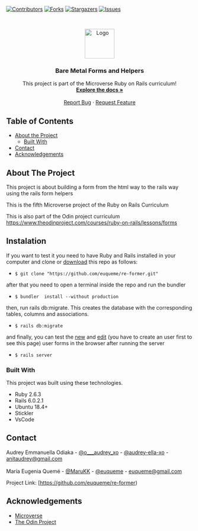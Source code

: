<!--
*** Thanks for checking out this README Template. If you have a suggestion that would
*** make this better, please fork the repo and create a pull request or simply open
*** an issue with the tag "enhancement".
*** Thanks again! Now go create something AMAZING! :D
-->

<!-- PROJECT SHIELDS -->
<!--
*** I'm using markdown "reference style" links for readability.
*** Reference links are enclosed in brackets [ ] instead of parentheses ( ).
*** See the bottom of this document for the declaration of the reference variables
*** for contributors-url, forks-url, etc. This is an optional, concise syntax you may use.
*** https://www.markdownguide.org/basic-syntax/#reference-style-links
-->
[![Contributors][contributors-shield]][contributors-url]
[![Forks][forks-shield]][forks-url]
[![Stargazers][stars-shield]][stars-url]
[![Issues][issues-shield]][issues-url]

<!-- PROJECT LOGO -->
<br />
<p align="center">
  <a href="https://github.com/euqueme/re-former">
    <img src="https://raw.githubusercontent.com/euqueme/toy-app/master/app/assets/images/mLogo.png" alt="Logo" width="80" height="80">
  </a>

  <h3 align="center">Bare Metal Forms and Helpers</h3>

  <p align="center">
    This project is part of the Microverse Ruby on Rails curriculum!
    <br />
    <a href="https://github.com/euqueme/re-former"><strong>Explore the docs »</strong></a>
    <br />
    <br />
    <a href="https://github.com/euqueme/re-former/issues">Report Bug</a>
    ·
    <a href="https://github.com/euqueme/re-former/issues">Request Feature</a>
  </p>
</p>

<!-- TABLE OF CONTENTS -->
## Table of Contents

* [About the Project](#about-the-project)
  * [Built With](#built-with)
* [Contact](#contact)
* [Acknowledgements](#acknowledgements)

<!-- ABOUT THE PROJECT -->
## About The Project

This project is about building a form from the html way to the rails way using the rails form helpers

This is the fifth Microverse project of the Ruby on Rails Curriculum

This is also part of the Odin project curriculum https://www.theodinproject.com/courses/ruby-on-rails/lessons/forms

<!-- ABOUT THE PROJECT -->
## Instalation

If you want to test it you need to have Ruby and Rails installed in your computer and clone or [download](https://github.com/euqueme/re-former/archive/master.zip) this repo as follows:
* `$ git clone "https://github.com/euqueme/re-former.git"`

after that you need to open a terminal inside the repo and run the bundler
* `$ bundler  install --without production`

then, run rails db:migrate. This creates the database with the corresponding tables, columns and associations.
* `$ rails db:migrate`

and finally, you can test the [new](http://localhost:3000/users/new) and [edit](http://localhost:3000/users/1/edit) (you have to create an user first to see this page) user forms in the browser after running the server
* `$ rails server`


### Built With
This project was built using these technologies.
* Ruby 2.6.3
* Rails 6.0.2.1
* Ubuntu 18.4+
* Stickler
* VsCode

<!-- CONTACT -->
## Contact

Audrey Emmanuella Odiaka - [@o___audrey_xo](https://twitter.com/o___audrey_xo) - [@audrey-ella-xo](https://github.com/audrey-ella-xo) - anitaudrey@gmail.com
<br />
<br />
María Eugenia Quemé - [@MaruKK](https://twitter.com/MaruKK) - [@euqueme](https://github.com/euqueme) - euqueme@gmail.com

Project Link: [https://github.com/euqueme/re-former)

<!-- ACKNOWLEDGEMENTS -->
## Acknowledgements
* [Microverse](https://www.microverse.org/)
* [The Odin Project](https://www.theodinproject.com/)

<!-- MARKDOWN LINKS & IMAGES -->
<!-- https://www.markdownguide.org/basic-syntax/#reference-style-links -->
[contributors-shield]: https://img.shields.io/github/contributors/euqueme/re-former.svg?style=flat-square
[contributors-url]: https://github.com/euqueme/re-former/graphs/contributors
[forks-shield]: https://img.shields.io/github/forks/euqueme/re-former.svg?style=flat-square
[forks-url]: https://github.com/euqueme/re-former/network/members
[stars-shield]: https://img.shields.io/github/stars/euqueme/re-former.svg?style=flat-square
[stars-url]: https://github.com/euqueme/re-former/stargazers
[issues-shield]: https://img.shields.io/github/issues/euqueme/re-former.svg?style=flat-square
[issues-url]: https://github.com/euqueme/re-former/issues
